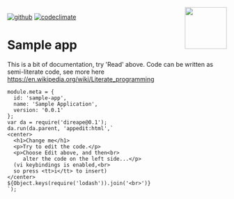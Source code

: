 <img src=https://raw.githubusercontent.com/KodeKunstner/sample-app/master/icon.png width=96 height=96 align=right>

[![github](https://img.shields.io/badge/github-KodeKunstner/sample-app-blue.svg)](https://github.com/KodeKunstner/sample-app)
[![codeclimate](https://img.shields.io/codeclimate/github/KodeKunstner/sample-app.svg)](https://codeclimate.com/github/KodeKunstner/sample-app)

# Sample app 

This is a bit of documentation, try 'Read' above. Code can be written as semi-literate code, see more here <https://en.wikipedia.org/wiki/Literate_programming>
    
    module.meta = {
      id: 'sample-app',
      name: 'Sample Application',
      version: '0.0.1'
    };
    var da = require('direape@0.1');
    da.run(da.parent, 'appedit:html',`
    <center>
      <h1>Change me</h1>
      <p>Try to edit the code.</p>
      <p>Choose Edit above, and then<br>
         alter the code on the left side...</p>
      (vi keybindings is enabled,<br>
      so press <tt>i</tt> to insert)
    </center>
    ${Object.keys(require('lodash')).join('<br>')}
    `);